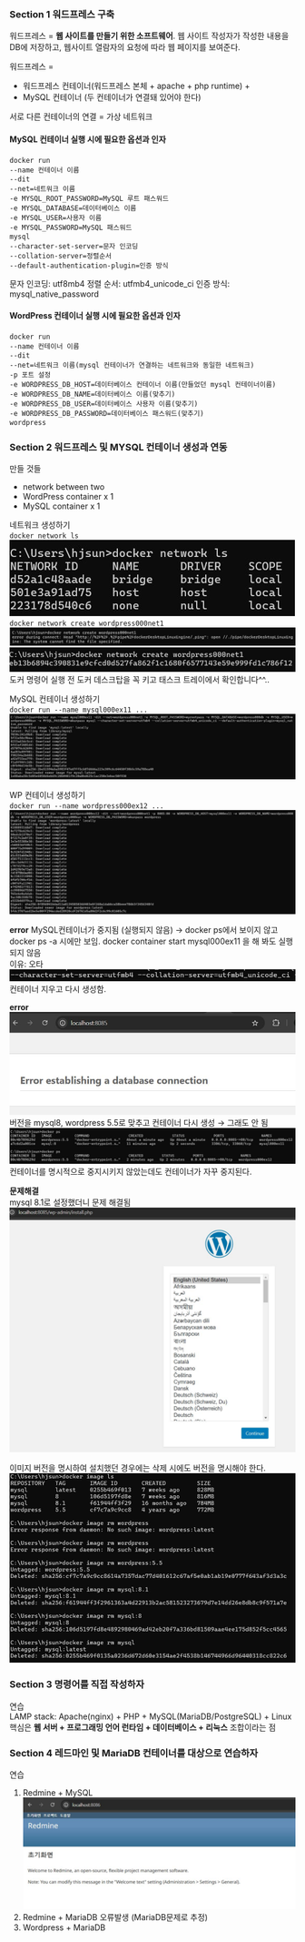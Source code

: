 ### Section 1 워드프레스 구축
워드프레스 = **웹 사이트를 만들기 위한 소프트웨어**. 웹 사이트 작성자가 작성한 내용을 DB에 저장하고, 웹사이트 열람자의 요청에 따라 웹 페이지를 보여준다.

워드프레스 = 
- 워드프레스 컨테이너(워드프레스 본체 + apache + php runtime) + 
- MySQL 컨테이너 (두 컨테이너가 연결돼 있어야 한다)

서로 다른 컨테이너의 연결 = 가상 네트워크
#### MySQL 컨테이너 실행 시에 필요한 옵션과 인자
```
docker run
--name 컨테이너 이름
--dit
--net=네트워크 이름
-e MYSQL_ROOT_PASSWORD=MySQL 루트 패스워드 
-e MYSQL_DATABASE=데이터베이스 이름
-e MYSQL_USER=사용자 이름
-e MYSQL_PASSWORD=MySQL 패스워드
mysql
--character-set-server=문자 인코딩
--collation-server=정렬순서
--default-authentication-plugin=인증 방식
```
문자 인코딩: utf8mb4
정렬 순서: utfmb4_unicode_ci
인증 방식: mysql_native_password
#### WordPress 컨테이너 실행 시에 필요한 옵션과 인자
```
docker run
--name 컨테이너 이름
--dit
--net=네트워크 이름(mysql 컨테이너가 연결하는 네트워크와 동일한 네트워크)
-p 포트 설정
-e WORDPRESS_DB_HOST=데이터베이스 컨테이너 이름(만들었던 mysql 컨테이너이름)
-e WORDPRESS_DB_NAME=데이터베이스 이름(맞추기)
-e WORDPRESS_DB_USER=데이터베이스 사용자 이름(맞추기)
-e WORDPRESS_DB_PASSWORD=데이터베이스 패스워드(맞추기)
wordpress
```
### Section 2 워드프레스 및 MYSQL 컨테이너 생성과 연동
만들 것들
- network between two
- WordPress container x 1
- MySQL container x 1

네트워크 생성하기\
`docker network ls`
![network ls](./images/practice-p145-nls.jpg)
`docker network create wordpress000net1`
![network create err](./images/practice-p145-err.jpg)
![정상작동](./images/practice-p145-nom.jpg)
도커 명령어 실행 전 도커 데스크탑을 꼭 키고 태스크 트레이에서 확인합니다^^..

MySQL 컨테이너 생성하기\
`docker run --name mysql000ex11 ...`
![mysql](./images/practice-p145.jpg)

WP 컨테이너 생성하기\
`docker run --name wordpress000ex12 ...`
![wp](./images/practice-p146.jpg)

**error** MySQL컨테이너가 중지됨 (실행되지 않음) &rarr; docker ps에서 보이지 않고 docker ps -a 시에만 보임.
docker container start mysql000ex11 을 해 봐도 실행되지 않음\
이유: 오타
![err reason](./images/practice-p146-err-reason.jpg)
컨테이너 지우고 다시 생성함.

**error**
![err localhost](./images/practice-p147-err.jpg)
버전을 mysql8, wordpress 5.5로 맞추고 컨테이너 다시 생성 &rarr; 그래도 안 됨
![keep stop](./images/practice-p148-err.jpg)
컨테이너를 명시적으로 중지시키지 않았는데도 컨테이너가 자꾸 중지된다.

**문제해결**\
mysql 8.1로 설정했더니 문제 해결됨
![success](./images/practice-p148.jpg)

이미지 버전을 명시하여 설치했던 경우에는 삭제 시에도 버전을 명시해야 한다.\
![imgrm](./images/practice-p148-rmimg.jpg)

### Section 3 명령어를 직접 작성하자 
연습\
LAMP stack: Apache(nginx) + PHP + MySQL(MariaDB/PostgreSQL) + Linux\
핵심은 **웹 서버 + 프로그래밍 언어 런타임 + 데이터베이스 + 리눅스** 조합이라는 점

### Section 4 레드마인 및 MariaDB 컨테이너를 대상으로 연습하자
연습
1. Redmine + MySQL
![redmine+mysql](./images/practice-p156.jpg)
2. Redmine + MariaDB
오류발생 (MariaDB문제로 추정)
3. Wordpress + MariaDB